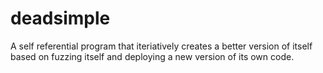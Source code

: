 # deadsimple
A self referential program that iteriatively creates a better version of itself based on fuzzing itself and deploying a new version of its own code.
